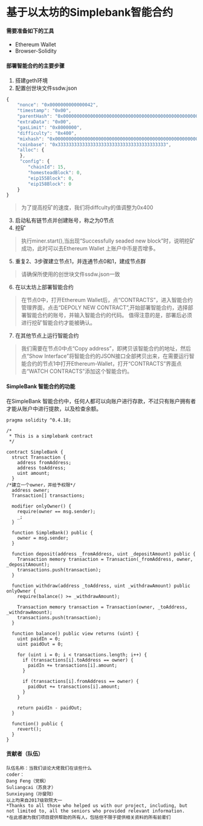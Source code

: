 # 基于以太坊的Simplebank智能合约
#### 需要准备如下的工具
- Ethereum Wallet 
- Browser-Solidity
#### 部署智能合约的主要步骤
1. 搭建geth环境
2. 配置创世块文件ssdw.json
``` javascript 
{
    "nonce": "0x0000000000000042",     
    "timestamp": "0x00",
    "parentHash": "0x0000000000000000000000000000000000000000000000000000000000000000",
    "extraData": "0x00",     
    "gasLimit": "0x8000000",     
    "difficulty": "0x400",
    "mixhash": "0x0000000000000000000000000000000000000000000000000000000000000000",
    "coinbase": "0x3333333333333333333333333333333333333333",     
    "alloc": {
     },
     "config": {
        "chainId": 15,
        "homesteadBlock": 0,
        "eip155Block": 0,
        "eip158Block": 0
    }
}
``` 
>为了提高挖矿的速度，我们将diffculty的值调整为0x400 

3. 启动私有链节点并创建账号，称之为0节点
4. 挖矿
>执行miner.start(),当出现“Successfully seaded new block”时，说明挖矿成功，此时可以去Ethereum Wallet 上账户中币是否增多。
5. 重复2、3步骤建立节点1，并连通节点0和1，建成节点群
> 请确保所使用的创世块文件ssdw.json一致
6. 在以太坊上部署智能合约
>  在节点0中，打开Ethereum Wallet后，点“CONTRACTS”，进入智能合约管理界面，点击“DEPOLY NEW CONTRACT”,开始部署智能合约，选择部署智能合约的账号，并输入智能合约的代码。
值得注意的是，部署后必须进行挖矿智能合约才能被确认。

7. 在其他节点上运行智能合约
> 我们需要在节点0中点“Copy address”，即拷贝该智能合约的地址，然后点“Show Interface”将智能合约的JSON接口全部拷贝出来，在需要运行智能合约的节点1中打开Ethereum-Wallet，打开“CONTRACTS”界面点击“WATCH CONTRACTS”添加这个智能合约。
#### SimpleBank 智能合约的功能
在SimpleBank 智能合约中，任何人都可以向账户进行存款，不过只有账户拥有者才能从账户中进行提款，以及检查余额。

```solidity
pragma solidity ^0.4.18;

/*
 * This is a simplebank contract
 */

contract SimpleBank {
  struct Transaction {
    address fromAddress;
    address toAddress;
    uint amount;
  }
/*建立一个owner，并给予权限*/
  address owner;
  Transaction[] transactions;

  modifier onlyOwner() {
    require(owner == msg.sender);
    _;
  }

  function SimpleBank() public {
    owner = msg.sender;
  }

  function deposit(address _fromAddress, uint _depositAmount) public {
    Transaction memory transaction = Transaction(_fromAddress, owner, _depositAmount);
    transactions.push(transaction);
  }

  function withdraw(address _toAddress, uint _withdrawAmount) public onlyOwner {
    require(balance() >= _withdrawAmount);

    Transaction memory transaction = Transaction(owner, _toAddress, _withdrawAmount);
    transactions.push(transaction);
  }

  function balance() public view returns (uint) {
    uint paidIn = 0;
    uint paidOut = 0;

    for (uint i = 0; i < transactions.length; i++) {
      if (transactions[i].toAddress == owner) {
        paidIn += transactions[i].amount;
      }

      if (transactions[i].fromAddress == owner) {
        paidOut += transactions[i].amount;
      }
    }

    return paidIn - paidOut;
  }

  function() public {
    revert();
  }
}
```
#### 贡献者（队伍）

```
队伍名称：当我们谈论大佬我们在谈些什么
coder：
Dang Feng（党枫）
Suliangcai（苏良才）
Sunxieyang（孙燮阳）
以上均来自2017级软院大一
*Thanks to all those who helped us with our project, including, but not limited to, all the seniors who provided relevant information.
*在此感谢为我们项目提供帮助的所有人，包括但不限于提供相关资料的所有前辈们
```

